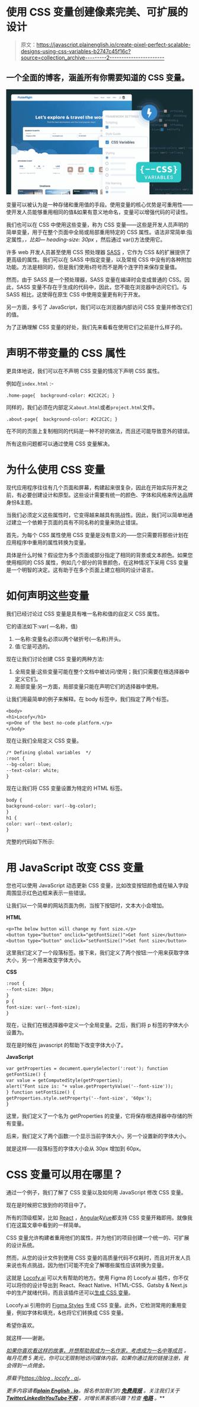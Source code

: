 # 使用 CSS 变量创建像素完美、可扩展的设计

> 原文：<https://javascript.plainenglish.io/create-pixel-perfect-scalable-designs-using-css-variables-b2747c45f16c?source=collection_archive---------2----------------------->

## 一个全面的博客，涵盖所有你需要知道的 CSS 变量。

![](img/adde51abbdc7e6f825ff6ddda0ca2934.png)

变量可以被认为是一种存储和重用值的手段。使用变量的核心优势是可重用性——使开发人员能够重用相同的值&如果有意义地命名，变量可以增强代码的可读性。

我们也可以在 CSS 中使用这些变量，称为 CSS 变量——这些是开发人员声明的简单变量，用于在整个页面中全局或局部重用特定的 CSS 属性。语法非常简单:指定属性，*，比如— heading-size: 30px* ，然后通过 var()方法使用它。

许多 web 开发人员甚至使用 CSS 预处理器 [SASS](https://sass-lang.com/) ，它作为 CSS &的扩展提供了更高级的属性。我们可以在 SASS 中指定变量，以及常规 CSS 中没有的各种附加功能。方法是相同的，但是我们使用`$`符号而不是两个连字符来保存变量值。

然而，由于 SASS 是一个预处理器，SASS 变量在编译时会变成普通的 CSS。因此，SASS 变量不存在于生成的代码中，因此，您不能在浏览器中访问它们。与 SASS 相比，这使得在原生 CSS 中使用变量更有利于开发。

另一方面，多亏了 JavaScript，我们可以在浏览器内部访问 CSS 变量并修改它们的值。

为了正确理解 CSS 变量的好处，我们先来看看在使用它们之前是什么样子的。

# 声明不带变量的 CSS 属性

更具体地说，我们可以在不声明 CSS 变量的情况下声明 CSS 属性。

例如在`index.html` :-

```
.home-page{  background-color: #2C2C2C; }
```

同样的，我们必须在内部定义`about.html`或者`project.html`文件。

```
.about-page{  background-color: #2C2C2C; }
```

在不同的页面上复制相同的代码是一种不好的做法，而且还可能导致意外的错误。

所有这些问题都可以通过使用 CSS 变量解决。

# 为什么使用 CSS 变量

现代应用程序往往有几个页面和屏幕，构建起来很复杂，因此在开始实际开发之前，有必要创建设计和原型。这些设计需要有统一的颜色、字体和风格来传达品牌身份&主题。

当我们必须定义这些属性时，它变得越来越具有挑战性。因此，我们可以简单地通过建立一个依赖于页面的具有不同名称的变量来防止错误。

首先，为每个 CSS 属性使用 CSS 变量是没有意义的——您只需要将那些计划在应用程序中重用的属性转换为变量。

具体是什么时候？假设您为多个页面或部分指定了相同的背景或文本颜色。如果您使用相同的 CSS 属性，例如几个部分的背景颜色，在这种情况下采用 CSS 变量是一个明智的决定。这有助于在多个页面上建立相同的设计语言。

# 如何声明这些变量

我们已经讨论过 CSS 变量是具有唯一名称和值的自定义 CSS 属性。

它的语法如下:var( —名称，值)

1.  —名称:变量名必须以两个破折号(—名称)开头。
2.  值:它是可选的。

现在让我们讨论创建 CSS 变量的两种方法:

1.  全局变量:这些变量可能在整个文档中被访问/使用；我们只需要在根选择器中定义它们。
2.  局部变量:另一方面，局部变量只能在声明它们的选择器中使用。

让我们用最简单的例子来解释。在 body 标签中，我们指定了两个标签。

```
<body> 
<h1>Locofy</h1> 
<p>One of the best no-code platform.</p> 
</body>
```

现在让我们全局定义 CSS 变量。

```
/* Defining global variables  */ 
:root { 
--bg-color: blue; 
--text-color: white; 
}
```

现在让我们将 CSS 变量设置为特定的 HTML 标签。

```
body { 
background-color: var(--bg-color);
} 
h1 { 
color: var(--text-color); 
}
```

完整的代码如下所示:

# 用 JavaScript 改变 CSS 变量

您也可以使用 JavaScript 动态更新 CSS 变量，比如改变按钮颜色或在输入字段周围显示红色边框来表示一些错误。

让我们以一个简单的网站页面为例，当按下按钮时，文本大小会增加。

**HTML**

```
<p>The below button will change my font size.</p> 
<button type="button" onclick="getFontSize()">Get font size</button> <button type="button" onclick="setFontSize()">Set font size</button>
```

这里我们定义了一个段落标签。接下来，我们定义了两个按钮:一个用来获取字体大小，另一个用来改变字体大小。

**CSS**

```
:root { 
--font-size: 30px; 
} 
p { 
font-size: var(--font-size); 
}
```

现在，让我们在根选择器中定义一个全局变量。之后，我们将 p 标签的字体大小设置为。

现在是时候在 javascript 的帮助下改变字体大小了。

**JavaScript**

```
var getProperties = document.querySelector(':root'); function getFontSize() { 
var value = getComputedStyle(getProperties); 
alert("Font size is: "+ value.getPropertyValue('--font-size'));
} function setFontSize() { 
getProperties.style.setProperty('--font-size', '60px'); 
}
```

这里，我们定义了一个名为 getProperties 的变量，它将保存根选择器中存储的所有变量。

后来，我们定义了两个函数:一个显示当前字体大小，另一个设置新的字体大小。

就是这样——段落标签的字体大小会从 30px 增加到 60px。

# CSS 变量可以用在哪里？

通过一个例子，我们了解了 CSS 变量以及如何用 JavaScript 修改 CSS 变量。

现在是时候把它放到你的项目中了。

所有的顶级框架，比如 [React](https://reactjs.org/) ，[Angular](https://angular.io/)&[Vue](https://vuejs.org/)都支持 CSS 变量开箱即用。就像我们在这篇文章中看到的一样简单。

CSS 变量允许构建者重用他们的属性，并为他们的项目创建一个统一的、可扩展的设计系统。

然而，从您的设计文件到使用 CSS 变量的高质量代码不仅耗时，而且对开发人员来说也有点挑战，因为他们可能不完全了解哪些属性应该转换为变量。

这就是 [Locofy.ai](https://locofy.ai) 可以大有帮助的地方。使用 Figma 的 Locofy.ai 插件，你不仅可以将你的设计导出到 React、React Native、HTML-CSS、Gatsby & Next.js 中的生产就绪代码，而且该插件还可以[生成 CSS 变量](https://guide.locofy.ai/enabling-css-variables-for-your-code-export)。

Locofy.ai 引用你的 [Figma Styles](https://help.figma.com/hc/en-us/articles/360039238753-Styles-in-Figma) 生成 CSS 变量。此外，它检测常用的重用变量，例如字体和填充，&也将它们转换成 CSS 变量。

希望你喜欢。

就这样——谢谢。

[*如果你喜欢看这样的故事，并想帮助我成为一名作家，考虑成为一名中等成员*](https://nitinfab.medium.com/membership) *。每月花费 5 美元，你可以无限制地访问媒体内容。如果你通过我的链接注册，我会得到一点佣金。*

*原载于*[*https://blog . locofy . ai*](https://blog.locofy.ai/create-pixel-perfect-scalable-designs-using-css-variables)*。*

*更多内容请看*[***plain English . io***](https://plainenglish.io/)*。报名参加我们的* [***免费周报***](http://newsletter.plainenglish.io/) *。关注我们关于*[***Twitter***](https://twitter.com/inPlainEngHQ)[***LinkedIn***](https://www.linkedin.com/company/inplainenglish/)*[***YouTube***](https://www.youtube.com/channel/UCtipWUghju290NWcn8jhyAw)*[***不和***](https://discord.gg/GtDtUAvyhW) *。对增长黑客感兴趣？检查* [***电路***](https://circuit.ooo/) *。***